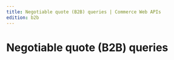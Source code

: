 ```yaml
---
title: Negotiable quote (B2B) queries | Commerce Web APIs
edition: b2b   
---
```


# Negotiable quote (B2B) queries
